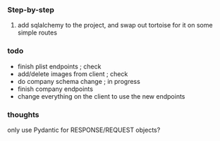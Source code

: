 ### Step-by-step

1. add sqlalchemy to the project, and swap out tortoise for it on some simple routes

### todo

- finish plist endpoints ; check
- add/delete images from client ; check
- do company schema change ; in progress
- finish company endpoints
- change everything on the client to use the new endpoints

### thoughts

only use Pydantic for RESPONSE/REQUEST objects?

